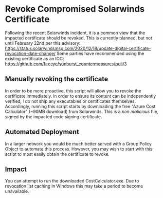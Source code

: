 # Revoke Compromised Solarwinds Certificate

Following the recent Solarwinds incident, it is a common view that the impacted certificate should be revoked. This is currently planned, but not until February 22nd per this advisory:
https://status.solarwindsmsp.com/2020/12/18/update-digital-certificate-revocation-date-change/
Some parties have recommended using the existing certificate as an IOC:
https://github.com/fireeye/sunburst_countermeasures/pull/3

## Manually revoking the certificate

In order to be more proactive, this script will allow you to revoke the certificate immediately. In order to ensure its content can be independently verified, I do not ship any executables or certificates themselves. Accordingly, running this script starts by downloading the free "Azure Cost Calculator" (~90MB download) from Solarwinds. This is a *non malicious* file, signed by the impacted code signing certificate.

## Automated Deployment

In a larger network you would be much better served with a Group Policy Object to automate this process. However, you may wish to start with this script to most easily obtain the certificate to revoke.

## Impact

You can attempt to run the downloaded CostCalculator.exe. Due to revocation list caching in Windows this may take a period to become unavailable.
